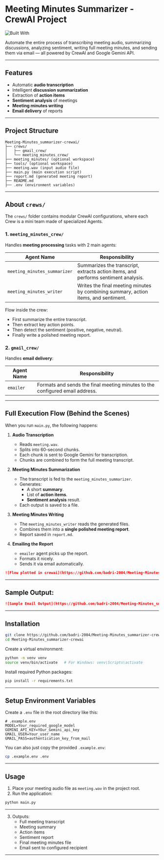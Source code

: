 # Meeting Minutes Summarizer - CrewAI Project

![Built With](https://img.shields.io/badge/Built%20With-CrewAI-blue)

Automate the entire process of transcribing meeting audio, summarizing discussions, analyzing sentiment, writing full meeting minutes, and sending them via email — all powered by CrewAI and Google Gemini API.

---

## Features

- Automatic **audio transcription**
- Intelligent **discussion summarization**
- Extraction of **action items**
- **Sentiment analysis** of meetings
- **Meeting minutes writing**
- **Email delivery** of reports

---

## Project Structure

```
Meeting-Minutes_summarizer-crewai/
├── crews/
│   ├── gmail_crew/
│   └── meeting_minutes_crew/
├── meeting_minutes/ (optional workspace)
├── tools/ (optional workspace)
├── meeting.wav (input audio file)
├── main.py (main execution script)
├── report.md (generated meeting report)
├── README.md
├── .env (environment variables)
```

---

## About `crews/`

The `crews/` folder contains modular CrewAI configurations, where each Crew is a mini team made of specialized Agents.

### 1. `meeting_minutes_crew/`

Handles **meeting processing** tasks with 2 main agents:

| Agent Name                  | Responsibility |
|------------------------------|----------------|
| `meeting_minutes_summarizer` | Summarizes the transcript, extracts action items, and performs sentiment analysis. |
| `meeting_minutes_writer`     | Writes the final meeting minutes by combining summary, action items, and sentiment. |

Flow inside the crew:
- First summarize the entire transcript.
- Then extract key action points.
- Then detect the sentiment (positive, negative, neutral).
- Finally write a polished meeting report.

### 2. `gmail_crew/`

Handles **email delivery**:

| Agent Name | Responsibility |
|------------|-----------------|
| `emailer`  | Formats and sends the final meeting minutes to the configured email address. |

---

## Full Execution Flow (Behind the Scenes)

When you run `main.py`, the following happens:

1. **Audio Transcription**
    - Reads `meeting.wav`.
    - Splits into 60-second chunks.
    - Each chunk is sent to Google Gemini for transcription.
    - Chunks are combined to form the full meeting transcript.

2. **Meeting Minutes Summarization**
    - The transcript is fed to the `meeting_minutes_summarizer`.
    - Generates:
      - A short **summary**.
      - List of **action items**.
      - **Sentiment analysis** result.
    - Each output is saved to a file.

3. **Meeting Minutes Writing**
    - The `meeting_minutes_writer` reads the generated files.
    - Combines them into a **single polished meeting report**.
    - Report saved in `report.md`.

4. **Emailing the Report**
    - `emailer` agent picks up the report.
    - Formats it nicely.
    - Sends it via email automatically.

```markdown
![Flow plotted in crewai](https://github.com/badri-2004/Meeting-Minutes_summarizer-crewai/blob/main/images/Crew_flow.png)
```
---
## Sample Output:

```markdown
![Sample Email Output](https://github.com/badri-2004/Meeting-Minutes_summarizer-crewai/blob/main/images/Sample_output_for_meeting_minutes.png)
```
---
 
## Installation

```bash
git clone https://github.com/badri-2004/Meeting-Minutes_summarizer-crewai.git
cd Meeting-Minutes_summarizer-crewai
```

Create a virtual environment:

```bash
python -m venv venv
source venv/bin/activate   # For Windows: venv\Scripts\activate
```

Install required Python packages:

```bash
pip install -r requirements.txt
```

---

## Setup Environment Variables

Create a `.env` file in the root directory like this:

```dotenv
# .example.env
MODEL=Your_required_google_model
GEMINI_API_KEY=YOur_Gemini_api_key
GMAIL_USER=Your_user_name
GMAIL_PASS=authentication_key_from_mail
```

You can also just copy the provided `.example.env`:

```bash
cp .example.env .env
```

---

## Usage

1. Place your meeting audio file as `meeting.wav` in the project root.
2. Run the application:

```bash
python main.py
```
---
3. Outputs:
    - Full meeting transcript
    - Meeting summary
    - Action items
    - Sentiment report
    - Final meeting minutes file
    - Email sent to configured recipient

---

